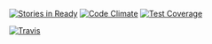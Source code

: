 [![Stories in Ready](https://badge.waffle.io/lukeaiken/social_smarts.png?label=ready&title=Ready)](https://waffle.io/lukeaiken/social_smarts)
[![Code Climate](https://codeclimate.com/github/lukeaiken/social_smarts/badges/gpa.svg)](https://codeclimate.com/github/lukeaiken/social_smarts)
[![Test Coverage](https://codeclimate.com/github/lukeaiken/social_smarts/badges/coverage.svg)](https://codeclimate.com/github/lukeaiken/social_smarts)

[![Travis](https://travis-ci.org/lukeaiken/social_smarts.svg?branch=master)](https://travis-ci.org/lukeaiken/social_smarts)
